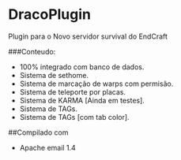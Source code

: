 # DracoPlugin
Plugin para o Novo servidor survival do EndCraft

###Conteudo:
 - 100% integrado com banco de dados.
 - Sistema de sethome.
 - Sistema de marcação de warps com permisão.
 - Sistema de teleporte por placas.
 - Sistema de KARMA [Ainda em testes].
 - Sistema de TAGs.
 - Sistema de TAGs [com tab color].

##Compilado com
 - Apache email 1.4
